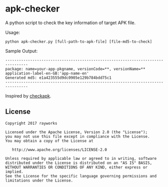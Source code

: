 # apk-checker

A python script to check the key information of target APK file.

Usage:
```
python apk-checker.py [full-path-to-apk-file] [file-md5-to-check]
```

Sample Output:
```
--------------------------------------------------------------------------------
package: name=your-app-pkgname, versionCode=**, versionName=**
application-label-en-GB:'app-name-en'
Generated md5: e1a423555d9dc0905e129b784bdd75c1
--------------------------------------------------------------------------------
```
Inspired by [checkapk](https://github.com/viclee2014/checkapk).





License
-------

    Copyright 2017 rayworks

    Licensed under the Apache License, Version 2.0 (the "License");
    you may not use this file except in compliance with the License.
    You may obtain a copy of the License at

       http://www.apache.org/licenses/LICENSE-2.0

    Unless required by applicable law or agreed to in writing, software
    distributed under the License is distributed on an "AS IS" BASIS,
    WITHOUT WARRANTIES OR CONDITIONS OF ANY KIND, either express or implied.
    See the License for the specific language governing permissions and
    limitations under the License.